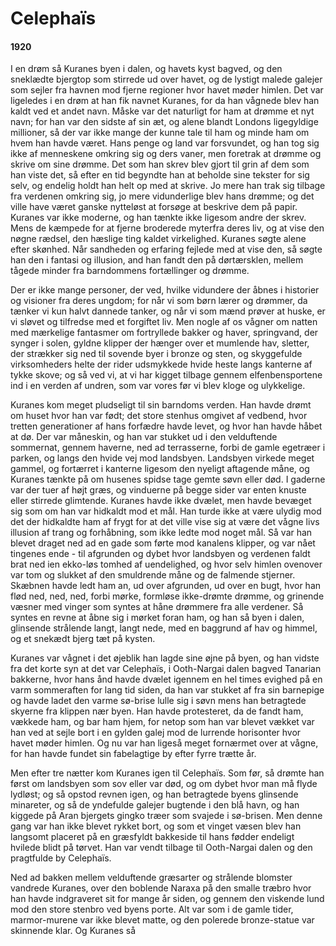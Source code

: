# Celephaïs

#### 1920

I en drøm så Kuranes byen i dalen, og havets kyst bagved, og den sneklædte bjergtop som stirrede ud over havet, og de lystigt malede galejer som sejler fra havnen mod fjerne regioner hvor havet møder himlen. Det var ligeledes i en drøm at han fik navnet Kuranes, for da han vågnede blev han kaldt ved et andet navn. Måske var det naturligt for ham at drømme et nyt navn; for han var den sidste af sin æt, og alene blandt Londons ligegyldige millioner, så der var ikke mange der kunne tale til ham og minde ham om hvem han havde været. Hans penge og land var forsvundet, og han tog sig ikke af menneskene omkring sig og ders vaner, men foretrak at drømme og skrive om sine drømme. Det som han skrev blev gjort til grin af dem som han viste det, så efter en tid begyndte han at beholde sine tekster for sig selv, og endelig holdt han helt op med at skrive. Jo mere han trak sig tilbage fra verdenen omkring sig, jo mere vidunderlige blev hans drømme; og det ville have været ganske nytteløst at forsøge at beskrive dem på papir. Kuranes var ikke moderne, og han tænkte ikke ligesom andre der skrev. Mens de kæmpede for at fjerne broderede myterfra deres liv, og at vise den nøgne rædsel, den hæslige ting kaldet virkelighed. Kuranes søgte alene efter skønhed. Når sandheden og erfaring fejlede med at vise den, så søgte han den i fantasi og illusion, and han fandt den på dørtærsklen, mellem tågede minder fra barndommens fortællinger og drømme. 

Der er ikke mange personer, der ved, hvilke vidundere der åbnes i historier og visioner fra deres ungdom; for når vi som børn lærer og drømmer, da tænker vi kun halvt dannede tanker, og når vi som mænd prøver at huske, er vi sløvet og tilfredse med et forgiftet liv. Men nogle af os vågner om natten med mærkelige fantasmer om fortryllede bakker og haver, springvand, der synger i solen, gyldne klipper der hænger over et mumlende hav, sletter, der strækker sig ned til sovende byer i bronze og sten, og skyggefulde virksomheders helte der rider udsmykkede hvide heste langs kanterne af tykke skove; og så ved vi, at vi har kigget tilbage gennem elfenbensportene ind i en verden af undren, som var vores før vi blev kloge og ulykkelige.

Kuranes kom meget pludseligt til sin barndoms verden. Han havde drømt om huset hvor han var født; det store stenhus omgivet af vedbend, hvor tretten generationer af hans forfædre havde levet, og hvor han havde håbet at dø. Der var måneskin, og han var stukket ud i den velduftende sommernat, gennem haverne, ned ad terrasserne, forbi de gamle egetræer i parken, og langs den hvide vej mod landsbyen. Landsbyen virkede meget gammel, og fortærret i kanterne ligesom den nyeligt aftagende måne, og Kuranes tænkte på om husenes spidse tage gemte søvn eller død. I gaderne var der tuer af højt græs, og vinduerne på begge sider var enten knuste eller stirrede glimtende. Kuranes havde ikke dvælet, men havde bevæget sig som om han var hidkaldt mod et mål. Han turde ikke at være ulydig mod det der hidkaldte ham af frygt for at det ville vise sig at være det vågne livs illusion af trang og forhåbning, som ikke ledte mod noget mål. Så var han blevet draget ned ad en gade som førte mod kanalens klipper, og var nået tingenes ende - til afgrunden og dybet hvor landsbyen og verdenen faldt brat ned ien ekko-løs tomhed af uendelighed, og hvor selv himlen ovenover var tom og slukket af den smuldrende måne og de falmende stjerner. Skæbnen havde ledt ham an, ud over afgrunden, ud over en bugt, hvor han flød ned, ned, ned, forbi mørke, formløse ikke-drømte drømme, og grinende væsner med vinger som syntes at håne drømmere fra alle verdener. Så syntes en revne at åbne sig i mørket foran ham, og han så byen i dalen, glinsende strålende langt, langt nede, med en baggrund af hav og himmel, og et snekædt bjerg tæt på kysten. 

Kuranes var vågnet i det øjeblik han lagde sine øjne på byen, og han vidste fra det korte syn at det var Celephaïs, i Ooth-Nargai dalen bagved Tanarian bakkerne, hvor hans ånd havde dvælet igennem en hel times evighed på en varm sommeraften for lang tid siden, da han var stukket af fra sin barnepige og havde ladet den varme sø-brise lulle sig i søvn mens han betragtede skyerne fra klippen nær byen. Han havde protesteret, da de fandt ham, vækkede ham, og bar ham hjem, for netop som han var blevet vækket var han ved at sejle bort i en gylden galej mod de lurrende horisonter hvor havet møder himlen. Og nu var han ligeså meget fornærmet over at vågne, for han havde fundet sin fabelagtige by efter fyrre trætte år.

Men efter tre nætter kom Kuranes igen til Celephaïs. Som før, så drømte han først om landsbyen som sov eller var død, og om dybet hvor man må flyde lydløst; og så opstod revnen igen, og han betragtede byens glinsende minareter, og så de yndefulde galejer bugtende i den blå havn, og han kiggede på Aran bjergets gingko træer som svajede i sø-brisen. Men denne gang var han ikke blevet rykket bort, og som et vinget væsen blev han langsomt placeret på en græsfyldt bakkeside til hans fødder endeligt hvilede blidt på tørvet. Han var vendt tilbage til Ooth-Nargai dalen og den pragtfulde by Celephaïs.

Ned ad bakken mellem velduftende græsarter og strålende blomster vandrede Kuranes, over den boblende Naraxa på den smalle træbro hvor han havde indgraveret sit for mange år siden, og gennem den viskende lund mod den store stenbro ved byens porte. Alt var som i de gamle tider, marmor-murene var ikke blevet matte, og den polerede bronze-statue var skinnende klar. Og Kuranes så 
